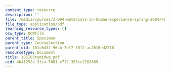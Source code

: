 ```yaml
---
content_type: resource
description: ''
file: /media/courses/3-094-materials-in-human-experience-spring-2004/4b41252e3fca5081e7f2353cc2282669_18SI03tumidwg.pdf
file_type: application/pdf
learning_resource_types: []
ocw_type: OCWFile
parent_title: Specimen
parent_type: CourseSection
parent_uid: 101c6d32-96cb-7ef7-f8f2-ac2616ed2216
resourcetype: Document
title: 18SI03tumidwg.pdf
uid: 4b41252e-3fca-5081-e7f2-353cc2282669
---
```

